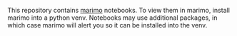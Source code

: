 This repository contains [marimo](https://marimo.io) notebooks. To view them in marimo, install marimo
into a python venv. Notebooks may use additional packages, in which case marimo will alert you so it can
be installed into the venv.
